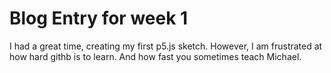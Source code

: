 # Blog Entry for week 1

I had a great time, creating my first p5.js sketch. However, I am frustrated at how hard githb is to learn. And how fast you sometimes teach Michael.
